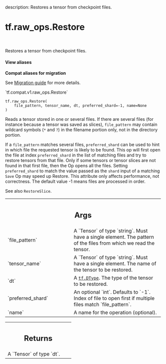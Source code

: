 description: Restores a tensor from checkpoint files.

<div itemscope itemtype="http://developers.google.com/ReferenceObject">
<meta itemprop="name" content="tf.raw_ops.Restore" />
<meta itemprop="path" content="Stable" />
</div>

# tf.raw_ops.Restore

<!-- Insert buttons and diff -->

<table class="tfo-notebook-buttons tfo-api nocontent" align="left">

</table>



Restores a tensor from checkpoint files.

<section class="expandable">
  <h4 class="showalways">View aliases</h4>
  <p>
<b>Compat aliases for migration</b>
<p>See
<a href="https://www.tensorflow.org/guide/migrate">Migration guide</a> for
more details.</p>
<p>`tf.compat.v1.raw_ops.Restore`</p>
</p>
</section>

<pre class="devsite-click-to-copy prettyprint lang-py tfo-signature-link">
<code>tf.raw_ops.Restore(
    file_pattern, tensor_name, dt, preferred_shard=-1, name=None
)
</code></pre>



<!-- Placeholder for "Used in" -->

Reads a tensor stored in one or several files. If there are several files (for
instance because a tensor was saved as slices), `file_pattern` may contain
wildcard symbols (`*` and `?`) in the filename portion only, not in the
directory portion.

If a `file_pattern` matches several files, `preferred_shard` can be used to hint
in which file the requested tensor is likely to be found. This op will first
open the file at index `preferred_shard` in the list of matching files and try
to restore tensors from that file.  Only if some tensors or tensor slices are
not found in that first file, then the Op opens all the files. Setting
`preferred_shard` to match the value passed as the `shard` input
of a matching `Save` Op may speed up Restore.  This attribute only affects
performance, not correctness.  The default value -1 means files are processed in
order.

See also `RestoreSlice`.

<!-- Tabular view -->
 <table class="responsive fixed orange">
<colgroup><col width="214px"><col></colgroup>
<tr><th colspan="2"><h2 class="add-link">Args</h2></th></tr>

<tr>
<td>
`file_pattern`
</td>
<td>
A `Tensor` of type `string`.
Must have a single element. The pattern of the files from
which we read the tensor.
</td>
</tr><tr>
<td>
`tensor_name`
</td>
<td>
A `Tensor` of type `string`.
Must have a single element. The name of the tensor to be
restored.
</td>
</tr><tr>
<td>
`dt`
</td>
<td>
A <a href="../../tf/dtypes/DType.md"><code>tf.DType</code></a>. The type of the tensor to be restored.
</td>
</tr><tr>
<td>
`preferred_shard`
</td>
<td>
An optional `int`. Defaults to `-1`.
Index of file to open first if multiple files match
`file_pattern`.
</td>
</tr><tr>
<td>
`name`
</td>
<td>
A name for the operation (optional).
</td>
</tr>
</table>



<!-- Tabular view -->
 <table class="responsive fixed orange">
<colgroup><col width="214px"><col></colgroup>
<tr><th colspan="2"><h2 class="add-link">Returns</h2></th></tr>
<tr class="alt">
<td colspan="2">
A `Tensor` of type `dt`.
</td>
</tr>

</table>

